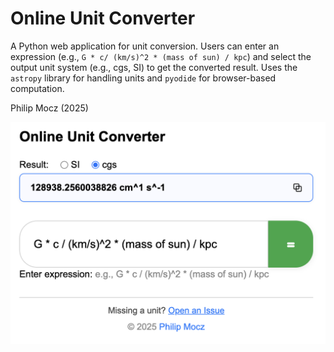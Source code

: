# Online Unit Converter

A Python web application for unit conversion. Users can enter an expression (e.g., `G * c/ (km/s)^2 * (mass of sun) / kpc`) and select the output unit system (e.g., cgs, SI) to get the converted result. Uses the `astropy` library for handling units and `pyodide` for browser-based computation.

Philip Mocz (2025)

![Calculator Preview](calculator.png)

